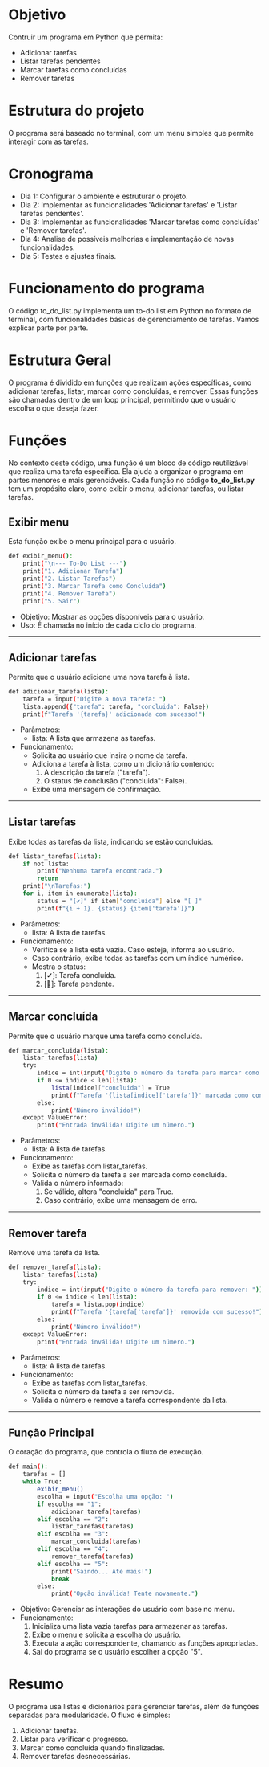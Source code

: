 # Objetivo

Contruir um programa em Python que permita:
- Adicionar tarefas
- Listar tarefas pendentes
- Marcar tarefas como concluídas
- Remover tarefas

# Estrutura do projeto

O programa será baseado no terminal, com um menu simples que permite interagir com as tarefas.

# Cronograma
- Dia 1: Configurar o ambiente e estruturar o projeto.
- Dia 2: Implementar as funcionalidades 'Adicionar tarefas' e 'Listar tarefas pendentes'.
- Dia 3: Implementar as funcionalidades 'Marcar tarefas como concluídas' e 'Remover tarefas'.
- Dia 4: Analise de possíveis melhorias e implementação de novas funcionalidades. 
- Dia 5: Testes e ajustes finais.

# Funcionamento do programa

O código to_do_list.py implementa um to-do list em Python no formato de terminal, com funcionalidades básicas de gerenciamento de tarefas. Vamos explicar parte por parte.

# Estrutura Geral
O programa é dividido em funções que realizam ações específicas, como adicionar tarefas, listar, marcar como concluídas, e remover. Essas funções são chamadas dentro de um loop principal, permitindo que o usuário escolha o que deseja fazer.

# Funções
No contexto deste código, uma função é um bloco de código reutilizável que realiza uma tarefa específica. Ela ajuda a organizar o programa em partes menores e mais gerenciáveis. Cada função no código **to_do_list.py** tem um propósito claro, como exibir o menu, adicionar tarefas, ou listar tarefas.

## Exibir menu

Esta função exibe o menu principal para o usuário.

```bash
def exibir_menu():
    print("\n--- To-Do List ---")
    print("1. Adicionar Tarefa")
    print("2. Listar Tarefas")
    print("3. Marcar Tarefa como Concluída")
    print("4. Remover Tarefa")
    print("5. Sair")
```

- Objetivo: Mostrar as opções disponíveis para o usuário.
- Uso: É chamada no início de cada ciclo do programa.

---

## Adicionar tarefas 

Permite que o usuário adicione uma nova tarefa à lista.

```bash
def adicionar_tarefa(lista):
    tarefa = input("Digite a nova tarefa: ")
    lista.append({"tarefa": tarefa, "concluida": False})
    print(f"Tarefa '{tarefa}' adicionada com sucesso!")
```

- Parâmetros:
    - lista: A lista que armazena as tarefas.
- Funcionamento: 
    - Solicita ao usuário que insira o nome da tarefa.
    - Adiciona a tarefa à lista, como um dicionário contendo:
        1. A descrição da tarefa ("tarefa").
        2. O status de conclusão ("concluida": False).
    - Exibe uma mensagem de confirmação.

---

## Listar tarefas

Exibe todas as tarefas da lista, indicando se estão concluídas.

```bash
def listar_tarefas(lista):
    if not lista:
        print("Nenhuma tarefa encontrada.")
        return
    print("\nTarefas:")
    for i, item in enumerate(lista):
        status = "[✔]" if item["concluida"] else "[ ]"
        print(f"{i + 1}. {status} {item['tarefa']}")
```

- Parâmetros:
    - lista: A lista de tarefas.
- Funcionamento:
    - Verifica se a lista está vazia. Caso esteja, informa ao usuário.
    - Caso contrário, exibe todas as tarefas com um índice numérico.
    - Mostra o status:
        1. [✔]: Tarefa concluída.
        2. [🔄]: Tarefa pendente.

---

## Marcar concluída 

Permite que o usuário marque uma tarefa como concluída.

```bash
def marcar_concluida(lista):
    listar_tarefas(lista)
    try:
        indice = int(input("Digite o número da tarefa para marcar como concluída: ")) - 1
        if 0 <= indice < len(lista):
            lista[indice]["concluida"] = True
            print(f"Tarefa '{lista[indice]['tarefa']}' marcada como concluída!")
        else:
            print("Número inválido!")
    except ValueError:
        print("Entrada inválida! Digite um número.")
```

- Parâmetros:
    - lista: A lista de tarefas.
- Funcionamento:
    - Exibe as tarefas com listar_tarefas.
    - Solicita o número da tarefa a ser marcada como concluída.
    - Valida o número informado:
        1. Se válido, altera "concluida" para True.
        2. Caso contrário, exibe uma mensagem de erro.

---

## Remover tarefa 

Remove uma tarefa da lista.

```bash
def remover_tarefa(lista):
    listar_tarefas(lista)
    try:
        indice = int(input("Digite o número da tarefa para remover: ")) - 1
        if 0 <= indice < len(lista):
            tarefa = lista.pop(indice)
            print(f"Tarefa '{tarefa['tarefa']}' removida com sucesso!")
        else:
            print("Número inválido!")
    except ValueError:
        print("Entrada inválida! Digite um número.")
```

- Parâmetros:
    - lista: A lista de tarefas.
- Funcionamento:
    - Exibe as tarefas com listar_tarefas.
    - Solicita o número da tarefa a ser removida.
    - Valida o número e remove a tarefa correspondente da lista.

---

## Função Principal

O coração do programa, que controla o fluxo de execução.

```bash
def main():
    tarefas = []
    while True:
        exibir_menu()
        escolha = input("Escolha uma opção: ")
        if escolha == "1":
            adicionar_tarefa(tarefas)
        elif escolha == "2":
            listar_tarefas(tarefas)
        elif escolha == "3":
            marcar_concluida(tarefas)
        elif escolha == "4":
            remover_tarefa(tarefas)
        elif escolha == "5":
            print("Saindo... Até mais!")
            break
        else:
            print("Opção inválida! Tente novamente.")
```

- Objetivo: Gerenciar as interações do usuário com base no menu.
- Funcionamento:
    1. Inicializa uma lista vazia tarefas para armazenar as tarefas.
    2. Exibe o menu e solicita a escolha do usuário.
    3. Executa a ação correspondente, chamando as funções apropriadas.
    4. Sai do programa se o usuário escolher a opção "5".

# Resumo

O programa usa listas e dicionários para gerenciar tarefas, além de funções separadas para modularidade. O fluxo é simples:

1. Adicionar tarefas.
2. Listar para verificar o progresso.
3. Marcar como concluída quando finalizadas.
4. Remover tarefas desnecessárias.
